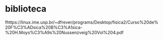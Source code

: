 # biblioteca

fhttps://linux.ime.usp.br/~dfrever/programs/Desktop/fisica2/Curso%20de%20F%C3%ADsica%20B%C3%A1sica-%20H.Moys%C3%A9s%20Nussenzveig%20Vol%204.pdf
